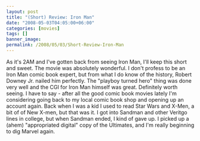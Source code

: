 ```yaml
---
layout: post
title: "(Short) Review: Iron Man"
date: "2008-05-03T04:05:00+06:00"
categories: [movies]
tags: []
banner_image: 
permalink: /2008/05/03/Short-Review-Iron-Man
---
```


As it's 2AM and I've gotten back from seeing Iron Man, I'll keep this short and sweet. The movie was absolutely wonderful. I don't profess to be an Iron Man comic book expert, but from what I do know of the history, Robert Downey Jr. nailed him perfectly. The "playboy turned hero" thing was done very well and the CGI for Iron Man himself was great. Definitely worth seeing. I have to say - after all the good comic book movies lately I'm considering going back to my local comic book shop and opening up an account again. Back when I was a kid I used to read Star Wars and X-Men, a bit of of New X-men, but that was it. I got into Sandman and other Veritgo lines in college, but when Sandman ended, I kind of gave up. I picked up a (ahem) "appropriated digital" copy of the Ultimates, and I'm really beginning to dig Marvel again.